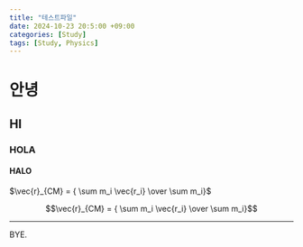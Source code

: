 ```yaml
---
title: "테스트파일"
date: 2024-10-23 20:5:00 +09:00
categories: [Study]
tags: [Study, Physics]
---
```


# 안녕

## HI

### HOLA

#### HALO


$\vec{r}_{CM} = { \sum m_i \vec{r_i} \over \sum m_i}$


$$\vec{r}_{CM} = { \sum m_i \vec{r_i} \over \sum m_i}$$

---
BYE.